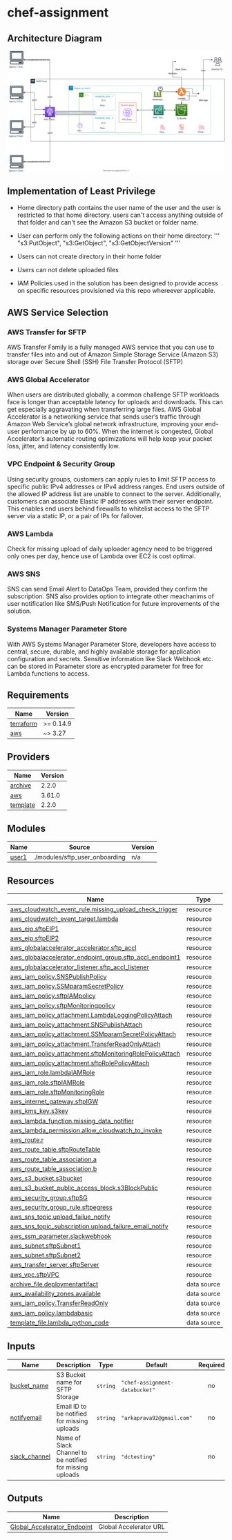 # chef-assignment

## Architecture Diagram

![Alt text here](diagram/datachef-assignment-arkaprava.drawio.svg)



## Implementation of Least Privilege

- Home directory path contains the user name of the user and the user is restricted  to that home directory. users can't access anything outside of that folder and can't see the Amazon S3 bucket or folder name.

- User can perform only the following actions on their home directory:
    '''
    "s3:PutObject",
    "s3:GetObject",
    "s3:GetObjectVersion"
    '''

- Users can not create directory in their home folder
- Users can not delete uploaded files    

- IAM Policies used in the solution has been designed to provide access on specific resources provisioned via this repo whereever applicable.




## AWS Service Selection

### AWS Transfer for SFTP

AWS Transfer Family is a fully managed AWS service that you can use to transfer files into and out of Amazon Simple Storage Service (Amazon S3) storage  over Secure Shell (SSH) File Transfer Protocol (SFTP)

### AWS Global Accelerator

When users are distributed globally, a common challenge SFTP workloads face is longer than acceptable latency for uploads and downloads. This can get especially aggravating when transferring large files. AWS Global Accelerator is a networking service that sends user’s traffic through Amazon Web Service’s global network infrastructure, improving your end-user performance by up to 60%. When the internet is congested, Global Accelerator’s automatic routing optimizations will help keep your packet loss, jitter, and latency consistently low.

### VPC Endpoint & Security Group

Using security groups, customers can apply rules to limit SFTP access to specific public IPv4 addresses or IPv4 address ranges. End users outside of the allowed IP address list are unable to connect to the server. Additionally, customers can associate Elastic IP addresses with their server endpoint. This enables end users behind firewalls to whitelist access to the SFTP server via a static IP, or a pair of IPs for failover.

### AWS Lambda

Check for missing upload of daily uploader agency need to be triggered only ones per day, hence use of Lambda over EC2 is cost optimal.

### AWS SNS

SNS can send Email Alert to DataOps Team, provided they confirm the subscription. SNS also provides option to integrate other meachanims of user notification like SMS/Push Notification for future improvements of the solution.

### Systems Manager Parameter Store

With AWS Systems Manager Parameter Store, developers have access to central, secure, durable, and highly available storage for application configuration and secrets. Sensitive information like Slack Webhook etc. can be stored in Parameter store as encrypted parameter for free for Lambda functions to access.


## Requirements

| Name | Version |
|------|---------|
| <a name="requirement_terraform"></a> [terraform](#requirement\_terraform) | >= 0.14.9 |
| <a name="requirement_aws"></a> [aws](#requirement\_aws) | ~> 3.27 |

## Providers

| Name | Version |
|------|---------|
| <a name="provider_archive"></a> [archive](#provider\_archive) | 2.2.0 |
| <a name="provider_aws"></a> [aws](#provider\_aws) | 3.61.0 |
| <a name="provider_template"></a> [template](#provider\_template) | 2.2.0 |

## Modules

| Name | Source | Version |
|------|--------|---------|
| <a name="module_user1"></a> [user1](#module\_user1) | ./modules/sftp_user_onboarding | n/a |

## Resources

| Name | Type |
|------|------|
| [aws_cloudwatch_event_rule.missing_upload_check_trigger](https://registry.terraform.io/providers/hashicorp/aws/latest/docs/resources/cloudwatch_event_rule) | resource |
| [aws_cloudwatch_event_target.lambda](https://registry.terraform.io/providers/hashicorp/aws/latest/docs/resources/cloudwatch_event_target) | resource |
| [aws_eip.sftpEIP1](https://registry.terraform.io/providers/hashicorp/aws/latest/docs/resources/eip) | resource |
| [aws_eip.sftpEIP2](https://registry.terraform.io/providers/hashicorp/aws/latest/docs/resources/eip) | resource |
| [aws_globalaccelerator_accelerator.sftp_accl](https://registry.terraform.io/providers/hashicorp/aws/latest/docs/resources/globalaccelerator_accelerator) | resource |
| [aws_globalaccelerator_endpoint_group.sftp_accl_endpoint1](https://registry.terraform.io/providers/hashicorp/aws/latest/docs/resources/globalaccelerator_endpoint_group) | resource |
| [aws_globalaccelerator_listener.sftp_accl_listener](https://registry.terraform.io/providers/hashicorp/aws/latest/docs/resources/globalaccelerator_listener) | resource |
| [aws_iam_policy.SNSPublishPolicy](https://registry.terraform.io/providers/hashicorp/aws/latest/docs/resources/iam_policy) | resource |
| [aws_iam_policy.SSMparamSecretPolicy](https://registry.terraform.io/providers/hashicorp/aws/latest/docs/resources/iam_policy) | resource |
| [aws_iam_policy.sftpIAMpolicy](https://registry.terraform.io/providers/hashicorp/aws/latest/docs/resources/iam_policy) | resource |
| [aws_iam_policy.sftpMonitoringpolicy](https://registry.terraform.io/providers/hashicorp/aws/latest/docs/resources/iam_policy) | resource |
| [aws_iam_policy_attachment.LambdaLoggingPolicyAttach](https://registry.terraform.io/providers/hashicorp/aws/latest/docs/resources/iam_policy_attachment) | resource |
| [aws_iam_policy_attachment.SNSPublishAttach](https://registry.terraform.io/providers/hashicorp/aws/latest/docs/resources/iam_policy_attachment) | resource |
| [aws_iam_policy_attachment.SSMparamSecretPolicyAttach](https://registry.terraform.io/providers/hashicorp/aws/latest/docs/resources/iam_policy_attachment) | resource |
| [aws_iam_policy_attachment.TransferReadOnlyAttach](https://registry.terraform.io/providers/hashicorp/aws/latest/docs/resources/iam_policy_attachment) | resource |
| [aws_iam_policy_attachment.sftpMonitoringRolePolicyAttach](https://registry.terraform.io/providers/hashicorp/aws/latest/docs/resources/iam_policy_attachment) | resource |
| [aws_iam_policy_attachment.sftpRolePolicyAttach](https://registry.terraform.io/providers/hashicorp/aws/latest/docs/resources/iam_policy_attachment) | resource |
| [aws_iam_role.lambdaIAMRole](https://registry.terraform.io/providers/hashicorp/aws/latest/docs/resources/iam_role) | resource |
| [aws_iam_role.sftpIAMRole](https://registry.terraform.io/providers/hashicorp/aws/latest/docs/resources/iam_role) | resource |
| [aws_iam_role.sftpMonitoringRole](https://registry.terraform.io/providers/hashicorp/aws/latest/docs/resources/iam_role) | resource |
| [aws_internet_gateway.sftpIGW](https://registry.terraform.io/providers/hashicorp/aws/latest/docs/resources/internet_gateway) | resource |
| [aws_kms_key.s3key](https://registry.terraform.io/providers/hashicorp/aws/latest/docs/resources/kms_key) | resource |
| [aws_lambda_function.missing_data_notifier](https://registry.terraform.io/providers/hashicorp/aws/latest/docs/resources/lambda_function) | resource |
| [aws_lambda_permission.allow_cloudwatch_to_invoke](https://registry.terraform.io/providers/hashicorp/aws/latest/docs/resources/lambda_permission) | resource |
| [aws_route.r](https://registry.terraform.io/providers/hashicorp/aws/latest/docs/resources/route) | resource |
| [aws_route_table.sftpRouteTable](https://registry.terraform.io/providers/hashicorp/aws/latest/docs/resources/route_table) | resource |
| [aws_route_table_association.a](https://registry.terraform.io/providers/hashicorp/aws/latest/docs/resources/route_table_association) | resource |
| [aws_route_table_association.b](https://registry.terraform.io/providers/hashicorp/aws/latest/docs/resources/route_table_association) | resource |
| [aws_s3_bucket.s3bucket](https://registry.terraform.io/providers/hashicorp/aws/latest/docs/resources/s3_bucket) | resource |
| [aws_s3_bucket_public_access_block.s3BlockPublic](https://registry.terraform.io/providers/hashicorp/aws/latest/docs/resources/s3_bucket_public_access_block) | resource |
| [aws_security_group.sftpSG](https://registry.terraform.io/providers/hashicorp/aws/latest/docs/resources/security_group) | resource |
| [aws_security_group_rule.sftpegress](https://registry.terraform.io/providers/hashicorp/aws/latest/docs/resources/security_group_rule) | resource |
| [aws_sns_topic.upload_failue_notify](https://registry.terraform.io/providers/hashicorp/aws/latest/docs/resources/sns_topic) | resource |
| [aws_sns_topic_subscription.upload_failure_email_notify](https://registry.terraform.io/providers/hashicorp/aws/latest/docs/resources/sns_topic_subscription) | resource |
| [aws_ssm_parameter.slackwebhook](https://registry.terraform.io/providers/hashicorp/aws/latest/docs/resources/ssm_parameter) | resource |
| [aws_subnet.sftpSubnet1](https://registry.terraform.io/providers/hashicorp/aws/latest/docs/resources/subnet) | resource |
| [aws_subnet.sftpSubnet2](https://registry.terraform.io/providers/hashicorp/aws/latest/docs/resources/subnet) | resource |
| [aws_transfer_server.sftpServer](https://registry.terraform.io/providers/hashicorp/aws/latest/docs/resources/transfer_server) | resource |
| [aws_vpc.sftpVPC](https://registry.terraform.io/providers/hashicorp/aws/latest/docs/resources/vpc) | resource |
| [archive_file.deploymentartifact](https://registry.terraform.io/providers/hashicorp/archive/latest/docs/data-sources/file) | data source |
| [aws_availability_zones.available](https://registry.terraform.io/providers/hashicorp/aws/latest/docs/data-sources/availability_zones) | data source |
| [aws_iam_policy.TransferReadOnly](https://registry.terraform.io/providers/hashicorp/aws/latest/docs/data-sources/iam_policy) | data source |
| [aws_iam_policy.lambdabasic](https://registry.terraform.io/providers/hashicorp/aws/latest/docs/data-sources/iam_policy) | data source |
| [template_file.lambda_python_code](https://registry.terraform.io/providers/hashicorp/template/latest/docs/data-sources/file) | data source |

## Inputs

| Name | Description | Type | Default | Required |
|------|-------------|------|---------|:--------:|
| <a name="input_bucket_name"></a> [bucket\_name](#input\_bucket\_name) | S3 Bucket name for SFTP Storage | `string` | `"chef-assignment-databucket"` | no |
| <a name="input_notifyemail"></a> [notifyemail](#input\_notifyemail) | Email ID to be notified for missing uploads | `string` | `"arkaprava92@gmail.com"` | no |
| <a name="input_slack_channel"></a> [slack\_channel](#input\_slack\_channel) | Name of Slack Channel to be notified for missing uploads | `string` | `"dctesting"` | no |

## Outputs

| Name | Description |
|------|-------------|
| <a name="output_Global_Accelerator_Endpoint"></a> [Global\_Accelerator\_Endpoint](#output\_Global\_Accelerator\_Endpoint) | Global Accelerator URL |
<!-- END_TF_DOCS -->